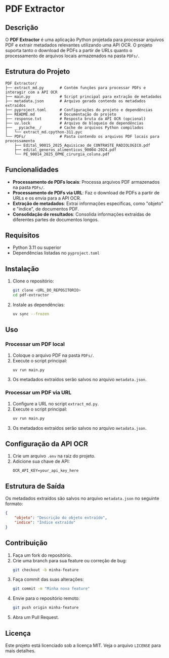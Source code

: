 # PDF Extractor

## Descrição
O **PDF Extractor** é uma aplicação Python projetada para processar arquivos PDF e extrair metadados relevantes utilizando uma API OCR. O projeto suporta tanto o download de PDFs a partir de URLs quanto o processamento de arquivos locais armazenados na pasta `PDFs/`.

## Estrutura do Projeto

```
PDF Extractor/
├── extract_md.py       # Contém funções para processar PDFs e interagir com a API OCR
├── main.py             # Script principal para extração de metadados
├── metadata.json       # Arquivo gerado contendo os metadados extraídos
├── pyproject.toml      # Configurações do projeto e dependências
├── README.md           # Documentação do projeto
├── response.txt        # Resposta bruta da API OCR (opcional)
├── uv.lock             # Arquivo de bloqueio de dependências
├── __pycache__/        # Cache de arquivos Python compilados
│   └── extract_md.cpython-311.pyc
└── PDFs/               # Pasta contendo os arquivos PDF locais para processamento
    ├── Edital_90015_2025_Aquisicao_de_CONTRASTE_RADIOLOGICO.pdf
    ├── edital_generos_alimenticos_90004-2024.pdf
    └── PE_90014_2025_OPME_cirurgia_coluna.pdf
```

## Funcionalidades

- **Processamento de PDFs locais**: Processa arquivos PDF armazenados na pasta `PDFs/`.
- **Processamento de PDFs via URL**: Faz o download de PDFs a partir de URLs e os envia para a API OCR.
- **Extração de metadados**: Extrai informações específicas, como "objeto" e "índice", de documentos PDF.
- **Consolidação de resultados**: Consolida informações extraídas de diferentes partes de documentos longos.

## Requisitos

- Python 3.11 ou superior
- Dependências listadas no `pyproject.toml`

## Instalação

1. Clone o repositório:
   ```bash
   git clone <URL_DO_REPOSITORIO>
   cd pdf-extractor
   ```

2. Instale as dependências:
   ```bash
   uv sync --frozen
   ```

## Uso

### Processar um PDF local

1. Coloque o arquivo PDF na pasta `PDFs/`.
2. Execute o script principal:
   ```bash
   uv run main.py
   ```
3. Os metadados extraídos serão salvos no arquivo `metadata.json`.

### Processar um PDF via URL

1. Configure a URL no script `extract_md.py`.
2. Execute o script principal:
   ```bash
   uv run main.py
   ```
3. Os metadados extraídos serão salvos no arquivo `metadata.json`.

## Configuração da API OCR

1. Crie um arquivo `.env` na raiz do projeto.
2. Adicione sua chave de API:
   ```env
   OCR_API_KEY=your_api_key_here
   ```

## Estrutura de Saída

Os metadados extraídos são salvos no arquivo `metadata.json` no seguinte formato:

```json
{
    "objeto": "Descrição do objeto extraído",
    "indice": "Índice extraído"
}
```

## Contribuição

1. Faça um fork do repositório.
2. Crie uma branch para sua feature ou correção de bug:
   ```bash
   git checkout -b minha-feature
   ```
3. Faça commit das suas alterações:
   ```bash
   git commit -m "Minha nova feature"
   ```
4. Envie para o repositório remoto:
   ```bash
   git push origin minha-feature
   ```
5. Abra um Pull Request.

## Licença

Este projeto está licenciado sob a licença MIT. Veja o arquivo `LICENSE` para mais detalhes.